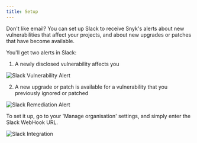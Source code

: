 ```yaml
---
title: Setup
---
```


Don't like email? You can set up Slack to receive Snyk's alerts about new vulnerabilities that affect your projects, and about new upgrades or patches that have become available. 

You'll get two alerts in Slack: 

1. A newly disclosed vulnerability affects you

![Slack Vulnerability Alert](http://res.cloudinary.com/snyk/image/upload/c_scale,w_486/v1474298426/Slack-Vulnerability-Alert.png)

2. A new upgrade or patch is available for a vulnerability that you previously ignored or patched

![Slack Remediation Alert](http://res.cloudinary.com/snyk/image/upload/c_scale,w_513/v1474298547/Slack-Remediation-Alert.png)

To set it up, go to your 'Manage organisation' settings, and simply enter the Slack WebHook URL.

![Slack Integration](http://res.cloudinary.com/snyk/image/upload/c_scale,w_570/v1474297920/Slack-Integration-Settings.png)
